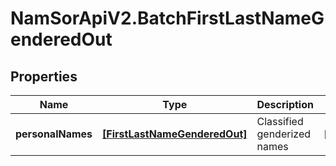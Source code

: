 # NamSorApiV2.BatchFirstLastNameGenderedOut

## Properties
Name | Type | Description | Notes
------------ | ------------- | ------------- | -------------
**personalNames** | [**[FirstLastNameGenderedOut]**](FirstLastNameGenderedOut.md) | Classified genderized names | [optional] 


